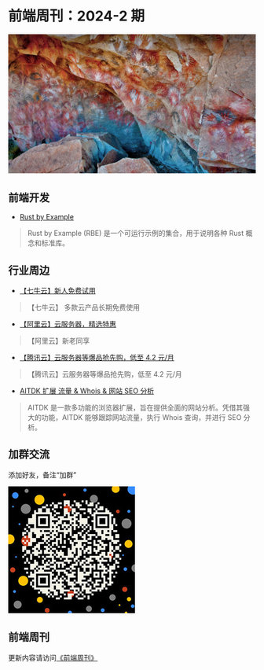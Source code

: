 # 前端周刊：2024-2 期

[![](../img/bing/20220809.jpg?imageMogr2/thumbnail/960x)](https://cn.bing.com/search?q=洛斯马诺斯岩画)

## 前端开发

- [Rust by Example](https://doc.rust-lang.org/rust-by-example/primitives.html#primitives)

> Rust by Example (RBE) 是一个可运行示例的集合，用于说明各种 Rust 概念和标准库。

## 行业周边

- [【七牛云】新人免费试用](https://s.qiniu.com/vmUnIr)

> 【七牛云】 多款云产品长期免费使用

- [【阿里云】云服务器，精选特惠](https://www.aliyun.com/daily-act/ecs/activity_selection?userCode=y31qmczl)

> 【阿里云】新老同享

- [【腾讯云】云服务器等爆品抢先购，低至 4.2 元/月](https://cloud.tencent.com/act/cps/redirect?redirect=2446&cps_key=55b0d6026f97f5980bceec15fcefa0af&from=console)

> 【腾讯云】云服务器等爆品抢先购，低至 4.2 元/月

- [AITDK 扩展 流量 & Whois & 网站 SEO 分析](https://aitdk.com/zh-CN/extension/)

> AITDK 是一款多功能的浏览器扩展，旨在提供全面的网站分析。凭借其强大的功能，AITDK 能够跟踪网站流量，执行 Whois 查询，并进行 SEO 分析。

## 加群交流

添加好友，备注“加群”

![refned_x](../img/a/refined-x.jpg)

## 前端周刊

更新内容请访问[《前端周刊》](https://frontend-weekly.com/)
